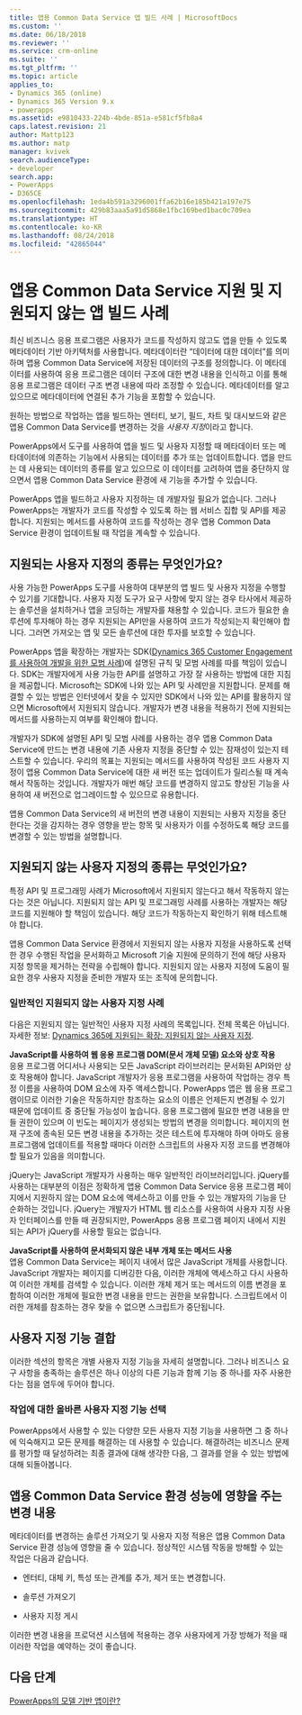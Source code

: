 ```yaml
---
title: 앱용 Common Data Service 앱 빌드 사례 | MicrosoftDocs
ms.custom: ''
ms.date: 06/18/2018
ms.reviewer: ''
ms.service: crm-online
ms.suite: ''
ms.tgt_pltfrm: ''
ms.topic: article
applies_to:
- Dynamics 365 (online)
- Dynamics 365 Version 9.x
- powerapps
ms.assetid: e9810433-224b-4bde-851a-e581cf5fb8a4
caps.latest.revision: 21
author: Mattp123
ms.author: matp
manager: kvivek
search.audienceType:
- developer
search.app:
- PowerApps
- D365CE
ms.openlocfilehash: 1eda4b591a3296001ffa62b16e185b421a197e75
ms.sourcegitcommit: 429b83aaa5a91d5868e1fbc169bed1bac0c709ea
ms.translationtype: HT
ms.contentlocale: ko-KR
ms.lasthandoff: 08/24/2018
ms.locfileid: "42865044"
---
```

# <a name="common-data-service-for-apps-supported-and-unsupported-app-building-practices"></a>앱용 Common Data Service 지원 및 지원되지 않는 앱 빌드 사례

<!--
The way your organization works is unique. Some organizations have well-defined business processes that they apply using PowerApps apps. Others aren’t happy with their current business processes and use PowerApps to apply new data and processes to their business. Whatever situation you find yourself in, you’ll find a lot of customization capabilities in PowerApps so that it can work for your organization.  
  
 Of course you’re eager to get started, but please take a few minutes to read the content in this section. This will introduce you to important terms, give you some background about why things are done a certain way, and help you avoid potential problems in the future.  

## What is metadata and why should you care?  
 In the past, you may have customized business applications by editing the source code. This created complications because each organization had unique changes and it was very difficult, or extremely expensive, to upgrade. Then application developers started exposing application programming interfaces (APIs) so that other developers could interact with the application and add their own logic without touching the source code. This was moderately better because it means developers can extend the application without changing it. But it still requires a developer to write code.  -->
  
 최신 비즈니스 응용 프로그램은 사용자가 코드를 작성하지 않고도 앱을 만들 수 있도록 메타데이터 기반 아키텍처를 사용합니다. 메타데이터란 “데이터에 대한 데이터”를 의미하며 앱용 Common Data Service에 저장된 데이터의 구조를 정의합니다. 이 메타데이터를 사용하여 응용 프로그램은 데이터 구조에 대한 변경 내용을 인식하고 이를 통해 응용 프로그램은 데이터 구조 변경 내용에 따라 조정할 수 있습니다. 메타데이터를 알고 있으므로 메타데이터에 연결된 추가 기능을 포함할 수 있습니다.  

원하는 방법으로 작업하는 앱을 빌드하는 엔터티, 보기, 필드, 차트 및 대시보드와 같은 앱용 Common Data Service를 변경하는 것을 *사용자 지정*이라고 합니다.  
 
PowerApps에서 도구를 사용하여 앱을 빌드 및 사용자 지정할 때 메타데이터 또는 메타데이터에 의존하는 기능에서 사용되는 데이터를 추가 또는 업데이트합니다. 앱을 만드는 데 사용되는 데이터의 종류를 알고 있으므로 이 데이터를 고려하여 앱을 중단하지 않으면서 앱용 Common Data Service 환경에 새 기능을 추가할 수 있습니다. <!-- This way you should always be able to apply an update rollup or upgrade to the latest version and enjoy the best new features.  -->

<!--  
> **Customize or Configure?**   
> Most people say they want to customize the application, so we use the word “customize” to describe changing the system to make it work the way you want. Some people prefer to use the word “configure” because it suggests that no code was required to make changes. Call it whatever you like, we just want to make it clear that you don’t need to be a developer to customize or create PowerApps apps.  -->
  
PowerApps 앱을 빌드하고 사용자 지정하는 데 개발자일 필요가 없습니다. 그러나 PowerApps는 개발자가 코드를 작성할 수 있도록 하는 웹 서비스 집합 및 API를 제공합니다. 지원되는 메서드를 사용하여 코드를 작성하는 경우 앱용 Common Data Service 환경이 업데이트될 때 작업을 계속할 수 있습니다.  
  
<a name="BKMK_SupportedCust"></a>   
## <a name="what-kinds-of-customizations-are-supported"></a>지원되는 사용자 지정의 종류는 무엇인가요?  
 사용 가능한 PowerApps 도구를 사용하여 대부분의 앱 빌드 및 사용자 지정을 수행할 수 있기를 기대합니다. 사용자 지정 도구가 요구 사항에 맞지 않는 경우 타사에서 제공하는 솔루션을 설치하거나 앱을 코딩하는 개발자를 채용할 수 있습니다. 코드가 필요한 솔루션에 투자해야 하는 경우 지원되는 API만을 사용하여 코드가 작성되는지 확인해야 합니다. 그러면 가져오는 앱 및 모든 솔루션에 대한 투자를 보호할 수 있습니다.  
  
 PowerApps 앱을 확장하는 개발자는 SDK([Dynamics 365 Customer Engagement를 사용하여 개발을 위한 모범 사례](https://docs.microsoft.com/dynamics365/customer-engagement/developer/best-practices-sdk))에 설명된 규칙 및 모범 사례를 따를 책임이 있습니다. SDK는 개발자에게 사용 가능한 API를 설명하고 가장 잘 사용하는 방법에 대한 지침을 제공합니다. Microsoft는 SDK에 나와 있는 API 및 사례만을 지원합니다. 문제를 해결할 수 있는 방법은 인터넷에서 찾을 수 있지만 SDK에서 나와 있는 API를 활용하지 않으면 Microsoft에서 지원되지 않습니다. 개발자가 변경 내용을 적용하기 전에 지원되는 메서드를 사용하는지 여부를 확인해야 합니다.  
  
 개발자가 SDK에 설명된 API 및 모범 사례를 사용하는 경우 앱용 Common Data Service에 만드는 변경 내용에 기존 사용자 지정을 중단할 수 있는 잠재성이 있는지 테스트할 수 있습니다. 우리의 목표는 지원되는 메서드를 사용하여 작성된 코드 사용자 지정이 앱용 Common Data Service에 대한 새 버전 또는 업데이트가 릴리스될 때 계속해서 작동하는 것입니다. 개발자가 매번 해당 코드를 변경하지 않고도 향상된 기능을 사용하여 새 버전으로 업그레이드할 수 있으므로 유용합니다.  
  
 앱용 Common Data Service의 새 버전의 변경 내용이 지원되는 사용자 지정을 중단한다는 것을 감지하는 경우 영향을 받는 항목 및 사용자가 이를 수정하도록 해당 코드를 변경할 수 있는 방법을 설명합니다.  
  
<a name="BKMK_Unsupported"></a>   
## <a name="what-kinds-of-customizations-arent-supported"></a>지원되지 않는 사용자 지정의 종류는 무엇인가요?  
 특정 API 및 프로그래밍 사례가 Microsoft에서 지원되지 않는다고 해서 작동하지 않는다는 것은 아닙니다. <!--  “Unsupported by Microsoft” means exactly what it says: you can’t get support about these APIs or programming practices from Microsoft. We don’t test them and we don’t know if something we change will break them. We can’t predict what will happen if someone changes code in our application.  --> 지원되지 않는 API 및 프로그래밍 사례를 사용하는 개발자는 해당 코드를 지원해야 할 책임이 있습니다. 해당 코드가 작동하는지 확인하기 위해 테스트해야 합니다.  
  
 앱용 Common Data Service 환경에서 지원되지 않는 사용자 지정을 사용하도록 선택한 경우 수행된 작업을 문서화하고 Microsoft 기술 지원에 문의하기 전에 해당 사용자 지정 항목을 제거하는 전략을 수립해야 합니다. 지원되지 않는 사용자 지정에 도움이 필요한 경우 사용자 지정을 준비한 개발자 또는 조직에 문의합니다.  
  
<a name="BKMK_CommonUnsupportedCustomizations"></a>   
### <a name="common-unsupported-customization-practices"></a>일반적인 지원되지 않는 사용자 지정 사례  
 다음은 지원되지 않는 일반적인 사용자 지정 사례의 목록입니다. 전체 목록은 아닙니다. 자세한 정보: [Dynamics 365에 지원되는 확장: 지원되지 않는 사용자 지정](https://docs.microsoft.com/dynamics365/customer-engagement/developer/supported-extensions#Unsupported). 
 
**JavaScript를 사용하여 웹 응용 프로그램 DOM(문서 개체 모델) 요소와 상호 작용**  
 응용 프로그램 어디서나 사용되는 모든 JavaScript 라이브러리는 문서화된 API와만 상호 작용해야 합니다. JavaScript 개발자가 응용 프로그램을 사용하여 작업하는 경우 특정 이름을 사용하여 DOM 요소에 자주 액세스합니다. PowerApps 앱은 웹 응용 프로그램이므로 이러한 기술은 작동하지만 참조하는 요소의 이름은 언제든지 변경될 수 있기 때문에 업데이트 중 중단될 가능성이 높습니다. 응용 프로그램에 필요한 변경 내용을 만들 권한이 있으며 이 빈도는 페이지가 생성되는 방법의 변경을 의미합니다. 페이지의 현재 구조에 종속된 모든 변경 내용을 추가하는 것은 테스트에 투자해야 하며 아마도 응용 프로그램에 업데이트를 적용할 때마다 이러한 스크립트의 사용자 지정 코드를 변경해야 할 필요가 있음을 의미합니다.  
  
 jQuery는 JavaScript 개발자가 사용하는 매우 일반적인 라이브러리입니다. jQuery를 사용하는 대부분의 이점은 정확하게 앱용 Common Data Service 응용 프로그램 페이지에서 지원하지 않는 DOM 요소에 액세스하고 이를 만들 수 있는 개발자의 기능을 단순화하는 것입니다. jQuery는 개발자가 HTML 웹 리소스를 사용하여 사용자 지정 사용자 인터페이스를 만들 때 권장되지만, PowerApps 응용 프로그램 페이지 내에서 지원되는 API가 jQuery를 사용할 필요는 없습니다.  
  
 **JavaScript를 사용하여 문서화되지 않은 내부 개체 또는 메서드 사용**  
앱용 Common Data Service는 페이지 내에서 많은 JavaScript 개체를 사용합니다. JavaScript 개발자는 페이지를 디버깅한 다음, 이러한 개체에 액세스하고 다시 사용하여 이러한 개체를 검색할 수 있습니다. 이러한 개체 제거 또는 메서드의 이름 변경을 포함하여 이러한 개체에 필요한 변경 내용을 만드는 권한을 보유합니다. 스크립트에서 이러한 개체를 참조하는 경우 찾을 수 없으면 스크립트가 중단됩니다.  <a name="BKMK_Metadata"></a>   
 
<a name="BKMK_CombineCustomizations"></a>   
## <a name="combine-customization-capabilities"></a>사용자 지정 기능 결합  
 이러한 섹션의 항목은 개별 사용자 지정 기능을 자세히 설명합니다. 그러나 비즈니스 요구 사항을 충족하는 솔루션은 하나 이상의 다른 기능과 함께 기능 중 하나를 자주 사용한다는 점을 염두에 두어야 합니다.  
  
<a name="BKMK_ChooseTheRightCustomization"></a>   
### <a name="choose-the-right-customization-capability-for-the-job"></a>작업에 대한 올바른 사용자 지정 기능 선택  
 PowerApps에서 사용할 수 있는 다양한 모든 사용자 지정 기능을 사용하면 그 중 하나에 익숙해지고 모든 문제를 해결하는 데 사용할 수 있습니다. 해결하려는 비즈니스 문제를 평가할 때 달성하려는 최종 결과에 대해 생각한 다음, 그 결과를 얻을 수 있는 방법에 대해 되돌아봅니다.  
 
<a name="BKMK_changesinperformance"></a>   
## <a name="changes-that-affect-common-data-service-for-apps-environment-performance"></a>앱용 Common Data Service 환경 성능에 영향을 주는 변경 내용  
 메타데이터를 변경하는 솔루션 가져오기 및 사용자 지정 적용은 앱용 Common Data Service 환경 성능에 영향을 줄 수 있습니다. 정상적인 시스템 작동을 방해할 수 있는 작업은 다음과 같습니다.  
  
-   엔터티, 대체 키, 특성 또는 관계를 추가, 제거 또는 변경합니다.   
-   솔루션 가져오기
  
-   사용자 지정 게시 
  
이러한 변경 내용을 프로덕션 시스템에 적용하는 경우 사용자에게 가장 방해가 적을 때 이러한 작업을 예약하는 것이 좋습니다.   
  
  
## <a name="next-steps"></a>다음 단계  
[PowerApps의 모델 기반 앱이란?](../../maker/model-driven-apps/model-driven-app-overview.md)

